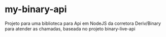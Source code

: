 # my-binary-api
Projeto para uma biblioteca para Api em NodeJS da corretora Deriv/Binary para atender as chamadas, baseada no projeto binary-live-api
